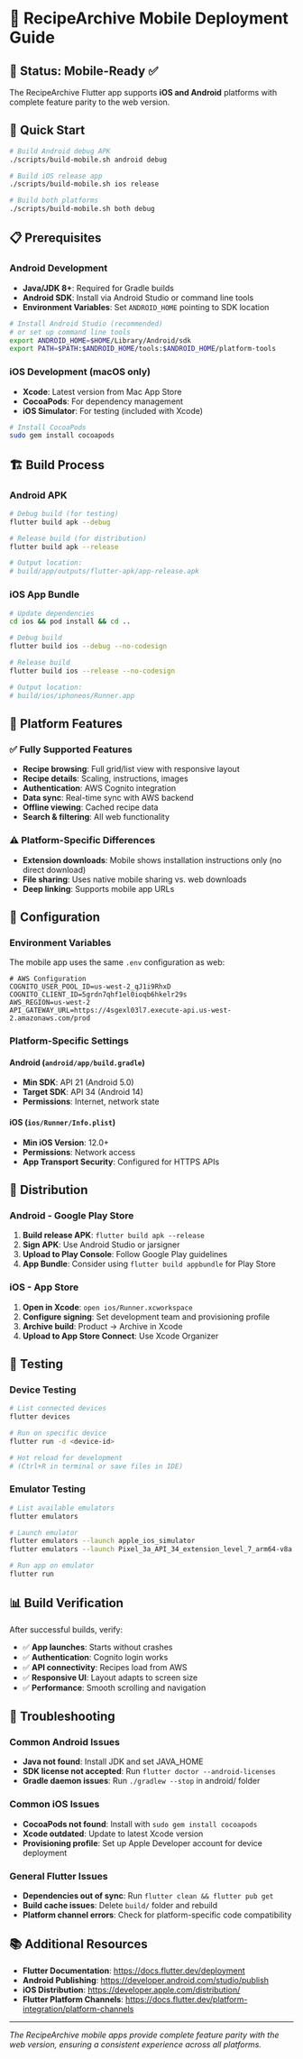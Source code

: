 # 📱 RecipeArchive Mobile Deployment Guide

## 🎯 Status: Mobile-Ready ✅

The RecipeArchive Flutter app supports **iOS and Android** platforms with complete feature parity to the web version.

## 🚀 Quick Start

```bash
# Build Android debug APK
./scripts/build-mobile.sh android debug

# Build iOS release app  
./scripts/build-mobile.sh ios release

# Build both platforms
./scripts/build-mobile.sh both debug
```

## 📋 Prerequisites

### Android Development
- **Java/JDK 8+**: Required for Gradle builds
- **Android SDK**: Install via Android Studio or command line tools
- **Environment Variables**: Set `ANDROID_HOME` pointing to SDK location

```bash
# Install Android Studio (recommended)
# or set up command line tools
export ANDROID_HOME=$HOME/Library/Android/sdk
export PATH=$PATH:$ANDROID_HOME/tools:$ANDROID_HOME/platform-tools
```

### iOS Development (macOS only)
- **Xcode**: Latest version from Mac App Store
- **CocoaPods**: For dependency management
- **iOS Simulator**: For testing (included with Xcode)

```bash
# Install CocoaPods
sudo gem install cocoapods
```

## 🏗️ Build Process

### Android APK
```bash
# Debug build (for testing)
flutter build apk --debug

# Release build (for distribution)
flutter build apk --release

# Output location:
# build/app/outputs/flutter-apk/app-release.apk
```

### iOS App Bundle
```bash
# Update dependencies
cd ios && pod install && cd ..

# Debug build
flutter build ios --debug --no-codesign

# Release build  
flutter build ios --release --no-codesign

# Output location:
# build/ios/iphoneos/Runner.app
```

## 📱 Platform Features

### ✅ Fully Supported Features
- **Recipe browsing**: Full grid/list view with responsive layout
- **Recipe details**: Scaling, instructions, images  
- **Authentication**: AWS Cognito integration
- **Data sync**: Real-time sync with AWS backend
- **Offline viewing**: Cached recipe data
- **Search & filtering**: All web functionality

### ⚠️ Platform-Specific Differences
- **Extension downloads**: Mobile shows installation instructions only (no direct download)
- **File sharing**: Uses native mobile sharing vs. web downloads
- **Deep linking**: Supports mobile app URLs

## 🔧 Configuration

### Environment Variables
The mobile app uses the same `.env` configuration as web:

```env
# AWS Configuration
COGNITO_USER_POOL_ID=us-west-2_qJ1i9RhxD
COGNITO_CLIENT_ID=5grdn7qhf1el0ioqb6hkelr29s
AWS_REGION=us-west-2
API_GATEWAY_URL=https://4sgexl03l7.execute-api.us-west-2.amazonaws.com/prod
```

### Platform-Specific Settings

#### Android (`android/app/build.gradle`)
- **Min SDK**: API 21 (Android 5.0)
- **Target SDK**: API 34 (Android 14)
- **Permissions**: Internet, network state

#### iOS (`ios/Runner/Info.plist`)
- **Min iOS Version**: 12.0+
- **Permissions**: Network access
- **App Transport Security**: Configured for HTTPS APIs

## 🚀 Distribution

### Android - Google Play Store
1. **Build release APK**: `flutter build apk --release`
2. **Sign APK**: Use Android Studio or jarsigner
3. **Upload to Play Console**: Follow Google Play guidelines
4. **App Bundle**: Consider using `flutter build appbundle` for Play Store

### iOS - App Store
1. **Open in Xcode**: `open ios/Runner.xcworkspace`
2. **Configure signing**: Set development team and provisioning profile
3. **Archive build**: Product → Archive in Xcode
4. **Upload to App Store Connect**: Use Xcode Organizer

## 🧪 Testing

### Device Testing
```bash
# List connected devices
flutter devices

# Run on specific device
flutter run -d <device-id>

# Hot reload for development
# (Ctrl+R in terminal or save files in IDE)
```

### Emulator Testing
```bash
# List available emulators
flutter emulators

# Launch emulator
flutter emulators --launch apple_ios_simulator
flutter emulators --launch Pixel_3a_API_34_extension_level_7_arm64-v8a

# Run app on emulator
flutter run
```

## 📊 Build Verification

After successful builds, verify:

- ✅ **App launches**: Starts without crashes
- ✅ **Authentication**: Cognito login works  
- ✅ **API connectivity**: Recipes load from AWS
- ✅ **Responsive UI**: Layout adapts to screen size
- ✅ **Performance**: Smooth scrolling and navigation

## 🐛 Troubleshooting

### Common Android Issues
- **Java not found**: Install JDK and set JAVA_HOME
- **SDK license not accepted**: Run `flutter doctor --android-licenses`
- **Gradle daemon issues**: Run `./gradlew --stop` in android/ folder

### Common iOS Issues  
- **CocoaPods not found**: Install with `sudo gem install cocoapods`
- **Xcode outdated**: Update to latest Xcode version
- **Provisioning profile**: Set up Apple Developer account for device deployment

### General Flutter Issues
- **Dependencies out of sync**: Run `flutter clean && flutter pub get`
- **Build cache issues**: Delete `build/` folder and rebuild
- **Platform channel errors**: Check for platform-specific code compatibility

## 📚 Additional Resources

- **Flutter Documentation**: https://docs.flutter.dev/deployment
- **Android Publishing**: https://developer.android.com/studio/publish
- **iOS Distribution**: https://developer.apple.com/distribution/
- **Flutter Platform Channels**: https://docs.flutter.dev/platform-integration/platform-channels

---

*The RecipeArchive mobile apps provide complete feature parity with the web version, ensuring a consistent experience across all platforms.*